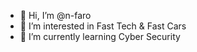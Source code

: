 - 👋 Hi, I’m @n-faro
- 👀 I’m interested in Fast Tech & Fast Cars
- 🌱 I’m currently learning Cyber Security

<!---
n-faro/n-faro is a ✨ special ✨ repository because its `README.md` (this file) appears on your GitHub profile.
You can click the Preview link to take a look at your changes.
--->
